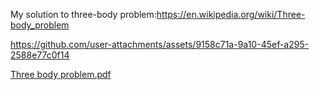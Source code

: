 My solution to three-body problem:https://en.wikipedia.org/wiki/Three-body_problem



https://github.com/user-attachments/assets/9158c71a-9a10-45ef-a295-2588e77c0f14




[Three body problem.pdf](https://github.com/user-attachments/files/18053327/Three.body.problem.pdf)
